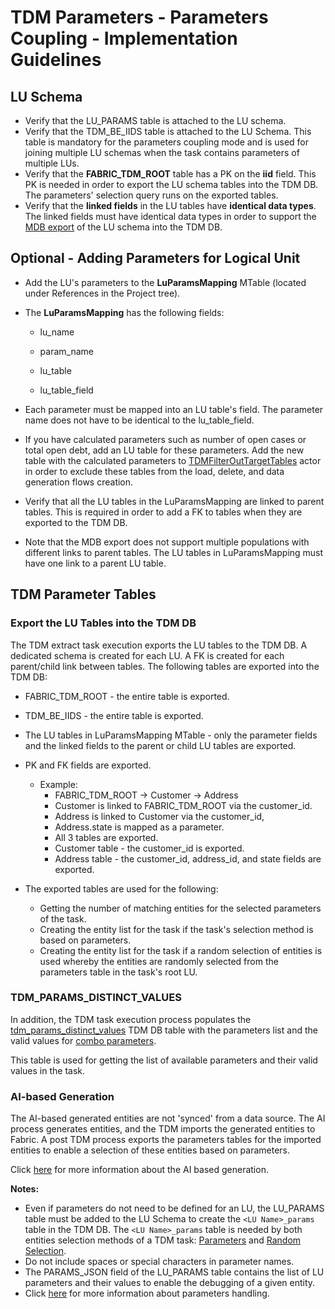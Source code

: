 # TDM Parameters - Parameters Coupling - Implementation Guidelines

## LU Schema

- Verify that the LU_PARAMS table is attached to the LU schema.
- Verify that the TDM_BE_IIDS table is attached to the LU Schema. This table is mandatory for the parameters coupling mode and is used for joining multiple LU schemas when the task contains parameters of multiple LUs.
- Verify that the **FABRIC_TDM_ROOT** table has a PK on the **iid** field. This PK is needed in order to export the LU schema tables into the TDM DB. The parameters' selection query runs on the exported tables.
- Verify that the **linked fields** in the LU tables have **identical data types**. The linked fields must have identical data types in order to support the [MDB export](/articles/02_fabric_architecture/04_fabric_commands.md#mdb-export--import) of the LU schema into the TDM DB.

## Optional - Adding Parameters for Logical Unit

- Add the LU's parameters to the **LuParamsMapping** MTable (located under References in the Project tree).

- The **LuParamsMapping** has the following fields:

  - lu_name

  - param_name

  - lu_table

  - lu_table_field

- Each parameter must be mapped into an LU table's field. The parameter name does not have to be identical to the lu_table_field.

- If you have calculated parameters such as number of open cases or total open debt, add an LU table for these parameters. Add the new table with the calculated parameters to [TDMFilterOutTargetTables](11_tdm_implementation_using_generic_flows.md#step-1---define-tables-to-be-filtered-out)  actor in order to exclude these tables from the load, delete, and data generation flows creation.

- Verify that all the LU tables in the LuParamsMapping are linked to parent tables. This is required in order to add a FK to tables when they are exported to the TDM DB.
- Note that the MDB export does not support multiple populations with different links to parent tables. The LU tables in LuParamsMapping must have one link to a parent LU table.



## TDM Parameter Tables

### Export the LU Tables into the TDM DB

The TDM extract task execution exports the LU tables to the TDM DB. A dedicated schema is created for each LU. A FK is created for each parent/child link between tables. The following tables are exported into the TDM DB:

- FABRIC_TDM_ROOT - the entire table is exported.
- TDM_BE_IIDS - the entire table is exported.
- The LU tables in LuParamsMapping MTable - only the parameter fields and the linked fields to the parent or child LU tables are exported.
- PK and FK fields are exported.  
  - Example:
    - FABRIC_TDM_ROOT -> Customer -> Address
    - Customer is linked to FABRIC_TDM_ROOT via the customer_id.
    - Address is linked to Customer via the customer_id,
    - Address.state is mapped as a parameter. 
    - All 3 tables are exported. 
    - Customer table  - the customer_id is exported.
    - Address table - the customer_id, address_id, and state fields are exported.

- The exported tables are used for the following:
  - Getting the number of matching entities for the selected parameters of the task.
  - Creating the entity list for the task if the task's selection method is based on parameters.
  - Creating the entity list for the task if a random selection of entities is used whereby the entities are randomly selected from the parameters table in the task's root LU.  

### TDM_PARAMS_DISTINCT_VALUES

In addition, the TDM task execution process populates the [tdm_params_distinct_values](/articles/TDM/tdm_architecture/02_tdm_database.md#tdm_params_distinct_values) TDM DB table with the parameters list and the valid values for [combo parameters](07_tdm_implementation_parameters_handling.md#optional---update-the-maximum-number-of-values-for-combo-parameters).

This table is used for getting the list of available parameters and their valid values in the task.

### AI-based Generation

The AI-based generated entities are not 'synced' from a data source. The AI process generates entities, and the TDM imports the generated entities to Fabric. A post TDM process exports the parameters tables for the imported entities to enable a selection of these entities based on parameters.

Click [here](/articles/TDM/tdm_gui/14e_task_source_ai_based_generation.md) for more information about the AI based generation.



**Notes:**

- Even if parameters do not need to be defined for an LU, the LU_PARAMS table must be added to the LU Schema to create the `<LU Name>_params` table in the TDM DB. The `<LU Name>_params` table is needed by both entities selection methods of a TDM task: [Parameters](/articles/TDM/tdm_gui/17_load_task_regular_mode.md#parameters) and [Random Selection](/articles/TDM/tdm_gui/17_load_task_regular_mode.md#random-selection).
- Do not include spaces or special characters in parameter names.
- The PARAMS_JSON field of the LU_PARAMS table contains the list of LU parameters and their values to enable the debugging of a given entity.
- Click [here](/articles/TDM/tdm_architecture/07_tdm_parameters_handling.md) for more information about parameters handling.
